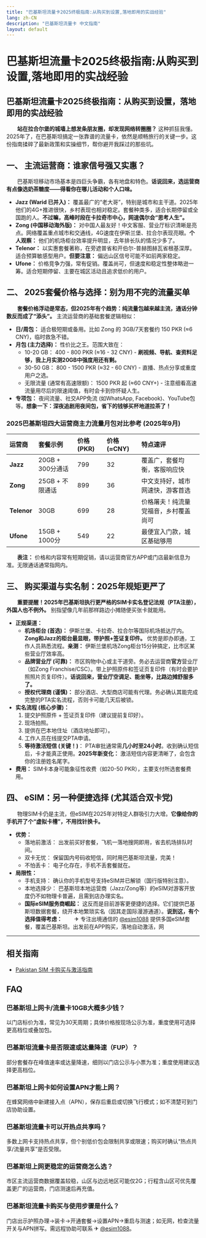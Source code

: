 ```yaml
---
title: "巴基斯坦流量卡2025终极指南:从购买到设置,落地即用的实战经验"
lang: zh-CN
description: "巴基斯坦流量卡 中文指南"
layout: default
---
```

# 巴基斯坦流量卡2025终极指南:从购买到设置,落地即用的实战经验

## 巴基斯坦流量卡2025终极指南：从购买到设置，落地即用的实战经验

　　**站在拉合尔堡的城墙上想发条朋友圈，却发现网络转圈圈？** 这种抓狂我懂。2025年了，在巴基斯坦搞定一张靠谱的流量卡，依然是顺畅旅行的关键一步。这份指南揉碎了最新政策和实操细节，帮你避开我踩过的那些坑。

## 一、 主流运营商：谁家信号强又实惠？

　　巴基斯坦移动市场基本是四巨头争霸，各有地盘和特色。**话说回来，选运营商有点像选奶茶糖度——得看你在哪儿活动和个人口味。**

*   **Jazz (Warid 已并入)：** 覆盖最广的“老大哥”，特别是城市和主干道。2025年他们的4G+推进很快，乡村表现也相对稳定。套餐种类多，适合长期停留或全国跑的人。**不过嘛，高峰时段在卡拉奇市中心，网速偶尔会“思考人生”。**
*   **Zong (中国移动海外版)：** 对中国人最友好！中文客服、营业厅标识清晰是亮点。网络覆盖重点城市和交通线，4G速度在伊斯兰堡、拉合尔表现亮眼。**个人观察：** 他们的机场柜台效率提升明显，去年排长队的情况少多了。
*   **Telenor：** 以实惠套餐著称，在旁遮普省和开伯尔-普赫图赫瓦省根基深厚。适合预算敏感型用户。**但要注意：** 偏远山区信号可能不如前两家稳定。
*   **Ufone：** 价格竞争力强，常有促销。覆盖尚可，但速度和稳定性整体略逊一筹。适合短期停留、主要在城区活动且追求低价的用户。

## 二、 2025套餐价格与选择：别为用不完的流量买单

　　**套餐价格浮动是常态，但2025年有个趋势：纯流量包越来越主流，通话分钟数反而成了“添头”。** 主流运营商的基础套餐逻辑相似：

*   **日/周包：** 适合极短期或备用。比如 Zong 的 3GB/7天套餐约 150 PKR (≈6 CNY)，临时救急不错。
*   **月包 (主力选择)：** 性价比之王。范围大致在：
    *   10-20 GB： 400 - 800 PKR (≈16 - 32 CNY) - **刷视频、导航、查资料足够，我上月实测20GB中强度用还有剩。**
    *   30-50 GB： 800 - 1500 PKR (≈32 - 60 CNY) - 直播、热点分享或重度用户之选。
    *   无限流量 (通常有高速限额)： 1500 PKR 起 (≈60 CNY+) - 注意细看高速流量用尽后的限速阈值，有时会卡到你怀疑人生。
*   **专项包：** 夜间流量、社交APP免流 (如WhatsApp, Facebook)、YouTube包等。**想象一下：深夜追剧用夜间包，省下的钱够买杯地道拉茶了！**

### 2025巴基斯坦四大运营商主力流量月包对比参考 (2025年9月)

| 运营商 | 套餐示例         | 价格 (PKR) | 价格 (≈CNY) | 特点速评                     |
| :----- | :--------------- | :--------- | :---------- | :--------------------------- |
| **Jazz** | 20GB + 300分通话 | 799        | 32          | 覆盖广，套餐均衡，客服响应快       |
| **Zong** | 25GB + 不限通话  | 899        | 36          | 中文支持好，城市网速快，游客首选   |
| **Telenor** | 30GB             | 699        | 28          | 价格屠夫！纯流量党福音，乡村覆盖尚可 |
| **Ufone** | 15GB + 1000分    | 549        | 22          | 最便宜入门款，城区基础够用         |

　　**表注：** 价格和内容常有短期促销，请以运营商官方APP或门店最新信息为准。无限通话通常指网内。

## 三、 购买渠道与实名制：2025年规矩更严了

　　**重要提醒！2025年巴基斯坦执行更严格的SIM卡实名登记法规（PTA注册），外国人也不例外。** 别指望像几年前那样路边小摊随便买张卡就能用。

*   **正规渠道：**
    *   **机场柜台 (首选)：** 伊斯兰堡、卡拉奇、拉合尔等国际机场抵达厅内。**Zong和Jazz的柜台最显眼，带护照+签证复印件。** 优势是即办即通，工作人员熟悉流程。**亲测：** 伊斯兰堡机场Zong柜台15分钟搞定，比市区某些营业厅效率高。
    *   **品牌营业厅 (可靠)：** 市区购物中心或主干道旁。务必去运营商**官方**营业厅（如Zong Franchise/CSC）。带上护照原件和签证页复印件（有时会要护照照片页复印件）。**话说回来，营业厅空调足、能坐等，比路边摊舒服多了。**
    *   **授权代理商 (谨慎)：** 部分酒店、大型商店可能有代理。务必确认其能完成完整的PTA实名流程，否则卡可能几天后被锁。
*   **实名流程 (核心步骤)：**
    1.  提交护照原件 + 签证页复印件（建议提前复印好）。
    2.  现场拍照。
    3.  提供在巴本地住址（酒店地址即可）。
    4.  工作人员在线提交PTA申请。
    5.  **等待激活短信 (关键！)**： PTA审批通常需**几小时至24小时**。收到确认短信后，卡才能真正使用。**2025年新变化：** 激活短信内容更清晰了，会包含你的注册姓名尾字。
*   **费用：** SIM卡本身可能象征性收费（如20-50 PKR），主要支付所选套餐费用。

## 四、 eSIM：另一种便捷选择 (尤其适合双卡党)

　　物理SIM卡仍是主流，但eSIM在2025年对特定人群吸引力大增。**它像给你的手机开了个“虚拟卡槽”，不用找针换卡。**

*   **优势：**
    *   落地前激活： 出发前买好套餐，飞机一落地搜网即用，省去机场排队时间。
    *   双卡无忧： 保留国内号码收短信，同时用巴基斯坦流量，完美！
    *   不怕丢卡： 电子化存在，手机不丢套餐就在。
*   **局限性：**
    *   手机支持： 确认你的手机型号支持eSIM并已解锁（国行版特别注意）。
    *   本地选择少： 巴基斯坦本地运营商（Jazz/Zong等）的eSIM对游客开放度仍不如物理卡普遍，且需到店办理实名。
    *   **国际eSIM服务商崛起：** 这反而是目前游客更便捷的选择。它们提供巴基斯坦数据套餐，绕开本地繁琐实名（因其走国际漫游通道）。**说到这，有个选择值得考虑：**
　　✈ 专注出境通信的 [@esim1088](https://t.me/s/esim1088) 提供多国eSIM套餐，覆盖巴基斯坦。出发前在APP购买，落地自动激活，网

<!-- crosslink -->
---

## 相关指南

- [Pakistan SIM 卡购买与激活指南](https://faciylike.github.io/pakistan-sim-guides)

<!-- BEGIN_PAKISTAN_FAQ -->
## FAQ

### 巴基斯坦上网卡/流量卡10GB大概多少钱？
以门店标价为准，常见为30天周期；具体价格按现场公示为准，重度使用可选择更高档位或叠加包。

### 巴基斯坦流量卡是否限速或达量降速（FUP）？
部分套餐存在峰值速率或达量降速，细则以门店公示与小票为准；重度使用建议选择更高档位。

### 巴基斯坦上网卡如何设置APN才能上网？
在蜂窝网络中新建接入点（APN），保存后重启或切换飞行模式；如不清楚可到门店协助设置。

### 巴基斯坦流量卡可以开热点共享吗？
多数上网卡支持热点共享，但个别低价包会限制共享或限速；购买时确认“热点共享/流量共享”是否受限。

### 巴基斯坦上网更稳定的运营商怎么选？
市区主流运营商数据覆盖较稳，山区与边远地区可能仅2G；行程含山区可优先覆盖更广的运营商，门店测速后再充值。

### 巴基斯坦流量卡购买与使用步骤是什么？
门店出示护照办理→装卡→开通套餐→设置APN→重启与测速；如无网，检查流量开关与APN拼写。需远程协助可联系 ✈ [@esim1088](https://t.me/s/esim1088)。

<script type="application/ld+json">
{"@context": "https://schema.org", "@type": "FAQPage", "mainEntity": [{"@type": "Question", "name": "巴基斯坦上网卡/流量卡10GB大概多少钱？", "acceptedAnswer": {"@type": "Answer", "text": "以门店标价为准，常见为30天周期；具体价格按现场公示为准，重度使用可选择更高档位或叠加包。"}}, {"@type": "Question", "name": "巴基斯坦流量卡是否限速或达量降速（FUP）？", "acceptedAnswer": {"@type": "Answer", "text": "部分套餐存在峰值速率或达量降速，细则以门店公示与小票为准；重度使用建议选择更高档位。"}}, {"@type": "Question", "name": "巴基斯坦上网卡如何设置APN才能上网？", "acceptedAnswer": {"@type": "Answer", "text": "在蜂窝网络中新建接入点（APN），保存后重启或切换飞行模式；如不清楚可到门店协助设置。"}}, {"@type": "Question", "name": "巴基斯坦流量卡可以开热点共享吗？", "acceptedAnswer": {"@type": "Answer", "text": "多数上网卡支持热点共享，但个别低价包会限制共享或限速；购买时确认“热点共享/流量共享”是否受限。"}}, {"@type": "Question", "name": "巴基斯坦上网更稳定的运营商怎么选？", "acceptedAnswer": {"@type": "Answer", "text": "市区主流运营商数据覆盖较稳，山区与边远地区可能仅2G；行程含山区可优先覆盖更广的运营商，门店测速后再充值。"}}, {"@type": "Question", "name": "巴基斯坦流量卡购买与使用步骤是什么？", "acceptedAnswer": {"@type": "Answer", "text": "门店出示护照办理→装卡→开通套餐→设置APN→重启与测速；如无网，检查流量开关与APN拼写。需远程协助可联系 ✈ @esim1088。"}}]}
</script>
<!-- END_PAKISTAN_FAQ -->
